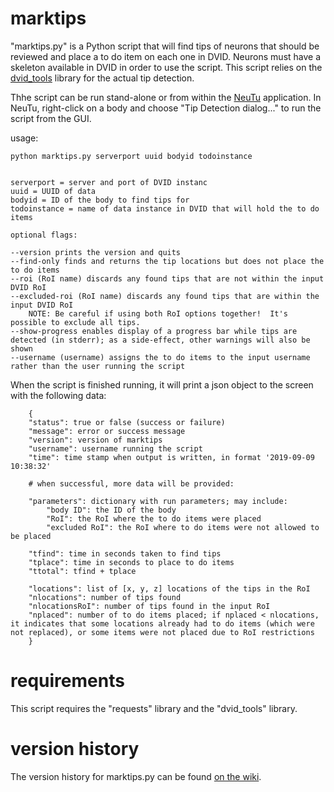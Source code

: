 # marktips

"marktips.py" is a Python script that will find tips of neurons that should be reviewed and place a to do item on each one in DVID. Neurons must have a skeleton available in DVID in order to use the script. This script relies on the [dvid_tools](https://github.com/flyconnectome/dvid_tools) library for the actual tip detection.

Thhe script can be run stand-alone or from within the [NeuTu](https://github.com/janelia-flyem/NeuTu) application. In NeuTu, right-click on a body and choose "Tip Detection dialog..." to run the script from the GUI.

usage:

```
python marktips.py serverport uuid bodyid todoinstance


serverport = server and port of DVID instanc
uuid = UUID of data
bodyid = ID of the body to find tips for
todoinstance = name of data instance in DVID that will hold the to do items

optional flags:

--version prints the version and quits
--find-only finds and returns the tip locations but does not place the to do items
--roi (RoI name) discards any found tips that are not within the input DVID RoI
--excluded-roi (RoI name) discards any found tips that are within the input DVID RoI
    NOTE: Be careful if using both RoI options together!  It's possible to exclude all tips.
--show-progress enables display of a progress bar while tips are detected (in stderr); as a side-effect, other warnings will also be shown
--username (username) assigns the to do items to the input username rather than the user running the script
```

When the script is finished running, it will print a json object to the screen with the following data:

```
    {
    "status": true or false (success or failure)
    "message": error or success message
    "version": version of marktips 
    "username": username running the script
    "time": time stamp when output is written, in format '2019-09-09 10:38:32'

    # when successful, more data will be provided:

    "parameters": dictionary with run parameters; may include:
        "body ID": the ID of the body
        "RoI": the RoI where the to do items were placed
        "excluded RoI": the RoI where to do items were not allowed to be placed

    "tfind": time in seconds taken to find tips
    "tplace": time in seconds to place to do items
    "ttotal": tfind + tplace

    "locations": list of [x, y, z] locations of the tips in the RoI
    "nlocations": number of tips found
    "nlocationsRoI": number of tips found in the input RoI
    "nplaced": number of to do items placed; if nplaced < nlocations, it indicates that some locations already had to do items (which were not replaced), or some items were not placed due to RoI restrictions
    }
```

# requirements

This script requires the "requests" library and the "dvid_tools" library.

# version history

The version history for marktips.py can be found [on the wiki](https://github.com/janelia-flyem/marktips/wiki/Version-history).